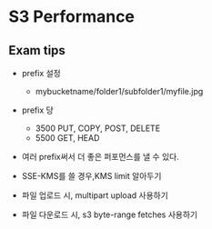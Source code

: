 # S3 Performance

## Exam tips

- prefix 설정
  - mybucketname/folder1/subfolder1/myfile.jpg
- prefix 당
  - 3500 PUT, COPY, POST, DELETE 
  - 5500 GET, HEAD
- 여러 prefix써서 더 좋은 퍼포먼스를 낼 수 있다.

- SSE-KMS를 쓸 경우,KMS limit 알아두기
- 파일 업로드 시, multipart upload 사용하기
- 파일 다운로드 시, s3 byte-range fetches 사용하기
